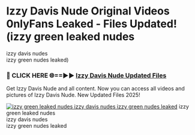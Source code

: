 # Izzy Davis Nude Original Videos 0nlyFans Leaked - Files Updated! (izzy green leaked nudes<br>
izzy davis nudes<br>
izzy green nudes leaked)

<h3>🔴 CLICK HERE 🌐==►► <a href="https://tinyurl.com/2p9ay9w9" rel="nofollow">Izzy Davis Nude Updated Files</a></h3>

Get Izzy Davis Nude and all content. Now you can access all videos and pictures of Izzy Davis Nude. New Updated Files 2025!

[![izzy green leaked nudes<br>
izzy davis nudes<br>
izzy green nudes leaked](https://i.imgur.com/KQgVmj3.gif)](https://tinyurl.com/2p9ay9w9)
izzy green leaked nudes<br>
izzy davis nudes<br>
izzy green nudes leaked